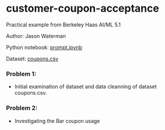# customer-coupon-acceptance
Practical example from Berkeley Haas AI/ML 5.1

Author: Jason Waterman

Python notebook: [prompt.ipynb](https://github.com/watermj/customer-coupon-acceptance/edit/main/prompt.ipynb)

Dataset: [coupons.csv](https://github.com/watermj/customer-coupon-acceptance/edit/main/coupons.csv) 

### Problem 1:  
- Initial examination of dataset and data cleanning of dataset coupons.csv.

### Problem 2:
- Investigating the Bar coupon usage
